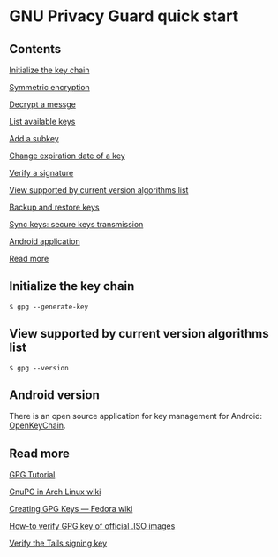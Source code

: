 
# GNU Privacy Guard quick start

## Contents

[Initialize the key chain](#init)

<a name='symmetric'></a>

[Symmetric encryption](gpg/symmetric.md)

<a name='decrypt'></a>

[Decrypt a messge](gpg/decrypt.md)

<a name='list'></a>

[List available keys](gpg/list.md)

<a name='subkey'></a>

[Add a subkey](gpg/subkey.md)

<a name='expire'></a>

[Change expiration date of a key](gpg/expire.md)

<a name='verify'></a>

[Verify a signature](gpg/verify.md)

[View supported by current version algorithms list](#version)

<a name='backup'></a>

[Backup and restore keys](gpg/backup.md)

<a name='sync'></a>

[Sync keys: secure keys transmission](gpg/sync.md)

[Android application](#android)

[Read more](#more)

<a name='init'></a>

## Initialize the key chain

    $ gpg --generate-key


<a name='version'></a>

## View supported by current version algorithms list

    $ gpg --version

<a name='android'></a>

## Android version

There is an open source application for key management for Android: [OpenKeyChain](https://www.openkeychain.org/).

<a name='more'></a>

## Read more

[GPG Tutorial](https://www.devdungeon.com/content/gpg-tutorial#encrypt_symmetrically)

[GnuPG in Arch Linux wiki](https://wiki.archlinux.org/index.php/GnuPG)

[Creating GPG Keys — Fedora wiki](https://fedoraproject.org/wiki/Creating_GPG_Keys)

[How-to verify GPG key of official .ISO images](https://wiki.manjaro.org/index.php?title=How-to_verify_GPG_key_of_official_.ISO_images)

[Verify the Tails signing key](https://tails.boum.org/install/expert/usb/index.en.html#verify-key)